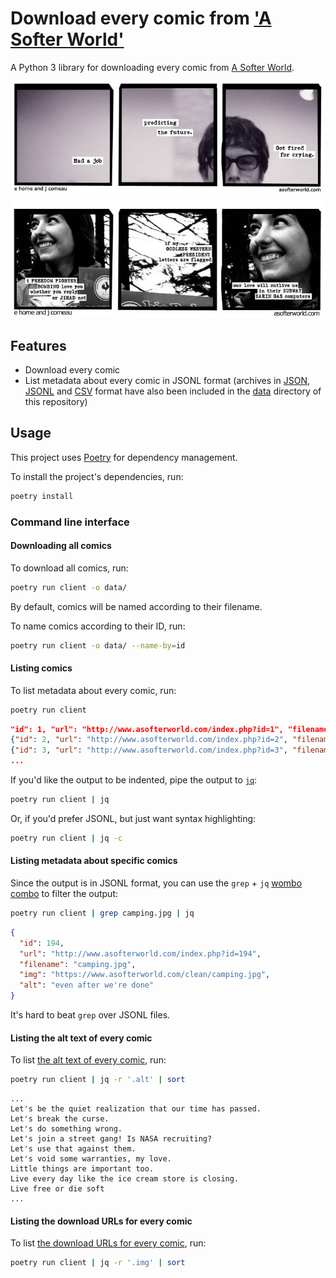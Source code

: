 # Download every comic from ['A Softer World'](http://www.asofterworld.com/)

A Python 3 library for downloading every comic from [A Softer World](http://www.asofterworld.com/).

![didn't even bring lunch that day.](data/images/cassandra.jpg)
![even after we're done](data/images/camping.jpg)





## Features

- Download every comic
- List metadata about every comic in JSONL format (archives in [JSON](data/comics.json), [JSONL](data/comics.jsonl) and [CSV](data/comics.csv) format have also been included in the [data](data) directory of this repository)

## Usage

This project uses [Poetry](https://python-poetry.org/) for dependency management. 

To install the project's dependencies, run:

```bash
poetry install
```

### Command line interface

#### Downloading all comics

To download all comics, run:

```bash
poetry run client -o data/
```

By default, comics will be named according to their filename.

To name comics according to their ID, run:

```bash
poetry run client -o data/ --name-by=id
```

#### Listing comics

To list metadata about every comic, run:

```bash
poetry run client
```

```json
"id": 1, "url": "http://www.asofterworld.com/index.php?id=1", "filename": "myparents.jpg", "img": "https://www.asofterworld.com/clean/myparents.jpg", "alt": "Are my parents ever coming home?"}
{"id": 2, "url": "http://www.asofterworld.com/index.php?id=2", "filename": "babydoom.jpg", "img": "https://www.asofterworld.com/clean/babydoom.jpg", "alt": "There had to be an answer"}
{"id": 3, "url": "http://www.asofterworld.com/index.php?id=3", "filename": "softerworld.jpg", "img": "https://www.asofterworld.com/clean/softerworld.jpg", "alt": "what I did for love"}
...
```

If you'd like the output to be indented, pipe the output to [`jq`](https://github.com/jqlang/jq):

```bash
poetry run client | jq
```

Or, if you'd prefer JSONL, but just want syntax highlighting:

```bash
poetry run client | jq -c
```

#### Listing metadata about specific comics

Since the output is in JSONL format, you can use the `grep` + `jq` [wombo combo](https://www.ssbwiki.com/Wombo_Combo) to filter the output:

```bash
poetry run client | grep camping.jpg | jq
```

```json
{
  "id": 194,
  "url": "http://www.asofterworld.com/index.php?id=194",
  "filename": "camping.jpg",
  "img": "https://www.asofterworld.com/clean/camping.jpg",
  "alt": "even after we're done"
}
```

It's hard to beat `grep` over JSONL files.

#### Listing the alt text of every comic

To list [the alt text of every comic](data/alt.txt), run:

```bash
poetry run client | jq -r '.alt' | sort
```

```text
...
Let's be the quiet realization that our time has passed.
Let's break the curse.
Let's do something wrong.
Let's join a street gang! Is NASA recruiting?
Let's use that against them.
Let's void some warranties, my love.
Little things are important too.
Live every day like the ice cream store is closing.
Live free or die soft
...
```

#### Listing the download URLs for every comic

To list [the download URLs for every comic](data/urls.txt), run:

```bash
poetry run client | jq -r '.img' | sort
```
